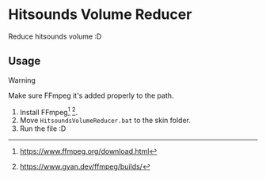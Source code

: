 # Hitsounds Volume Reducer

Reduce hitsounds volume :D

## Usage

> [!WARNING]
> Make sure FFmpeg it's added properly to the path.

1. Install FFmpeg[^1] [^2].
2. Move `HitsoundsVolumeReducer.bat` to the skin folder.
3. Run the file :D

[^1]: <https://www.ffmpeg.org/download.html>

[^2]: <https://www.gyan.dev/ffmpeg/builds/>
